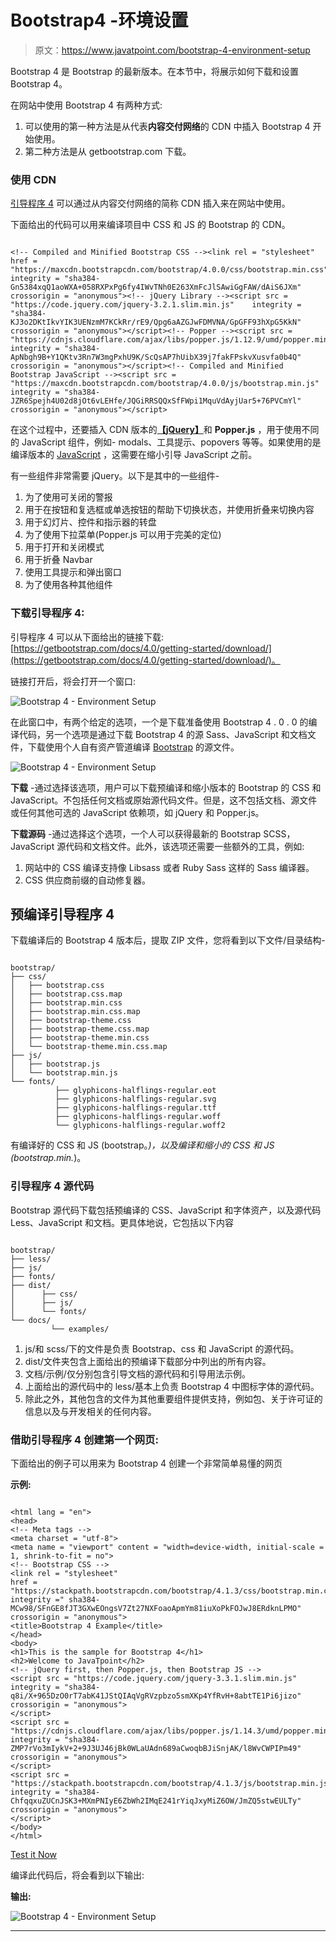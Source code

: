 # Bootstrap4 -环境设置

> 原文：<https://www.javatpoint.com/bootstrap-4-environment-setup>

Bootstrap 4 是 Bootstrap 的最新版本。在本节中，将展示如何下载和设置 Bootstrap 4。

在网站中使用 Bootstrap 4 有两种方式:

1.  可以使用的第一种方法是从代表**内容交付网络**的 CDN 中插入 Bootstrap 4 开始使用。
2.  第二种方法是从 getbootstrap.com 下载。

### 使用 CDN

[引导程序 4](bootstrap-4) 可以通过从内容交付网络的简称 CDN 插入来在网站中使用。

下面给出的代码可以用来编译项目中 CSS 和 JS 的 Bootstrap 的 CDN。

```

<!-- Compiled and Minified Bootstrap CSS --><link rel = "stylesheet"    href = "https://maxcdn.bootstrapcdn.com/bootstrap/4.0.0/css/bootstrap.min.css"   integrity = "sha384-Gn5384xqQ1aoWXA+058RXPxPg6fy4IWvTNh0E263XmFcJlSAwiGgFAW/dAiS6JXm"    crossorigin = "anonymous"><!-- jQuery Library --><script src = "https://code.jquery.com/jquery-3.2.1.slim.min.js"    integrity = "sha384-KJ3o2DKtIkvYIK3UENzmM7KCkRr/rE9/Qpg6aAZGJwFDMVNA/GpGFF93hXpG5KkN"    crossorigin = "anonymous"></script><!-- Popper --><script src = "https://cdnjs.cloudflare.com/ajax/libs/popper.js/1.12.9/umd/popper.min.js"    integrity = "sha384-ApNbgh9B+Y1QKtv3Rn7W3mgPxhU9K/ScQsAP7hUibX39j7fakFPskvXusvfa0b4Q"    crossorigin = "anonymous"></script><!-- Compiled and Minified Bootstrap JavaScript --><script src = "https://maxcdn.bootstrapcdn.com/bootstrap/4.0.0/js/bootstrap.min.js"    integrity = "sha384-JZR6Spejh4U02d8jOt6vLEHfe/JQGiRRSQQxSfFWpi1MquVdAyjUar5+76PVCmYl"    crossorigin = "anonymous"></script>

```

在这个过程中，还要插入 CDN 版本的[**【jQuery】**](https://www.javatpoint.com/jquery-tutorial)和 **Popper.js** ，用于使用不同的 JavaScript 组件，例如- modals、工具提示、popovers 等等。如果使用的是编译版本的 [JavaScript](https://www.javatpoint.com/javascript-tutorial) ，这需要在缩小引导 JavaScript 之前。

有一些组件非常需要 jQuery。以下是其中的一些组件-

1.  为了使用可关闭的警报
2.  用于在按钮和复选框或单选按钮的帮助下切换状态，并使用折叠来切换内容
3.  用于幻灯片、控件和指示器的转盘
4.  为了使用下拉菜单(Popper.js 可以用于完美的定位)
5.  用于打开和关闭模式
6.  用于折叠 Navbar
7.  使用工具提示和弹出窗口
8.  为了使用各种其他组件

### 下载引导程序 4:

引导程序 4 可以从下面给出的链接下载:[https://getbootstrap.com/docs/4.0/getting-started/download/](https://getbootstrap.com/docs/4.0/getting-started/download/)。

链接打开后，将会打开一个窗口:

![Bootstrap 4 - Environment Setup](img/024fbfd67c5af12e99fccc29e74c26a4.png)

在此窗口中，有两个给定的选项，一个是下载准备使用 Bootstrap 4 . 0 . 0 的编译代码，另一个选项是通过下载 Bootstrap 4 的源 Sass、JavaScript 和文档文件，下载使用个人自有资产管道编译 [Bootstrap](https://www.javatpoint.com/bootstrap-tutorial) 的源文件。

![Bootstrap 4 - Environment Setup](img/fbca68eb44e8aa239b4020c50c0fc430.png)

**下载** -通过选择该选项，用户可以下载预编译和缩小版本的 Bootstrap 的 CSS 和 JavaScript。不包括任何文档或原始源代码文件。但是，这不包括文档、源文件或任何其他可选的 JavaScript 依赖项，如 jQuery 和 Popper.js。

**下载源码** -通过选择这个选项，一个人可以获得最新的 Bootstrap SCSS，JavaScript 源代码和文档文件。此外，该选项还需要一些额外的工具，例如:

1.  网站中的 CSS 编译支持像 Libsass 或者 Ruby Sass 这样的 Sass 编译器。
2.  CSS 供应商前缀的自动修复器。

## 预编译引导程序 4

下载编译后的 Bootstrap 4 版本后，提取 ZIP 文件，您将看到以下文件/目录结构-

```

bootstrap/
├── css/
│   ├── bootstrap.css
│   ├── bootstrap.css.map
│   ├── bootstrap.min.css
│   ├── bootstrap.min.css.map
│   ├── bootstrap-theme.css
│   ├── bootstrap-theme.css.map
│   ├── bootstrap-theme.min.css
│   └── bootstrap-theme.min.css.map
├── js/
│   ├── bootstrap.js
│   └── bootstrap.min.js
└── fonts/
          ├── glyphicons-halflings-regular.eot
          ├── glyphicons-halflings-regular.svg
          ├── glyphicons-halflings-regular.ttf
          ├── glyphicons-halflings-regular.woff
          └── glyphicons-halflings-regular.woff2

```

有编译好的 CSS 和 JS (bootstrap。*)，以及编译和缩小的 CSS 和 JS (bootstrap.min.*)。

### 引导程序 4 源代码

Bootstrap 源代码下载包括预编译的 CSS、JavaScript 和字体资产，以及源代码 Less、JavaScript 和文档。更具体地说，它包括以下内容

```

bootstrap/
├── less/
├── js/
├── fonts/
├── dist/
│      ├── css/
│      ├── js/
│      └── fonts/
└── docs/    
         └── examples/

```

1.  js/和 scss/下的文件是负责 Bootstrap、css 和 JavaScript 的源代码。
2.  dist/文件夹包含上面给出的预编译下载部分中列出的所有内容。
3.  文档/示例/仅分别包含引导文档的源代码和引导用法示例。
4.  上面给出的源代码中的 less/基本上负责 Bootstrap 4 中图标字体的源代码。
5.  除此之外，其他包含的文件为其他重要组件提供支持，例如包、关于许可证的信息以及与开发相关的任何内容。

### 借助引导程序 4 创建第一个网页:

下面给出的例子可以用来为 Bootstrap 4 创建一个非常简单易懂的网页

**示例:**

```

<html lang = "en"> 
<head> 
<!-- Meta tags --> 
<meta charset = "utf-8"> 
<meta name = "viewport" content = "width=device-width, initial-scale = 1, shrink-to-fit = no"> 
<!-- Bootstrap CSS --> 
<link rel = "stylesheet"  
href = "https://stackpath.bootstrapcdn.com/bootstrap/4.1.3/css/bootstrap.min.css" 
integrity =" sha384-MCw98/SFnGE8fJT3GXwEOngsV7Zt27NXFoaoApmYm81iuXoPkFOJwJ8ERdknLPMO"  
crossorigin = "anonymous"> 
<title>Bootstrap 4 Example</title> 
</head> 
<body> 
<h1>This is the sample for Bootstrap 4</h1> 
<h2>Welcome to JavaTpoint</h2>
<!-- jQuery first, then Popper.js, then Bootstrap JS --> 
<script src = "https://code.jquery.com/jquery-3.3.1.slim.min.js" 
integrity = "sha384-q8i/X+965DzO0rT7abK41JStQIAqVgRVzpbzo5smXKp4YfRvH+8abtTE1Pi6jizo"  
crossorigin = "anonymous"> 
</script> 
<script src = "https://cdnjs.cloudflare.com/ajax/libs/popper.js/1.14.3/umd/popper.min.js" 
integrity = "sha384-ZMP7rVo3mIykV+2+9J3UJ46jBk0WLaUAdn689aCwoqbBJiSnjAK/l8WvCWPIPm49"  
crossorigin = "anonymous"> 
</script> 
<script src = "https://stackpath.bootstrapcdn.com/bootstrap/4.1.3/js/bootstrap.min.js"  
integrity = "sha384-ChfqqxuZUCnJSK3+MXmPNIyE6ZbWh2IMqE241rYiqJxyMiZ6OW/JmZQ5stwEULTy"  
crossorigin = "anonymous"> 
</script> 
</body> 
</html> 

```

[Test it Now](https://www.javatpoint.com/oprweb/test.jsp?filename=bootstrap-4-environment-setup1)

编译此代码后，将会看到以下输出:

**输出:**

![Bootstrap 4 - Environment Setup](img/df1a72df3b72e0d29463cbeb0acc7563.png)

* * *